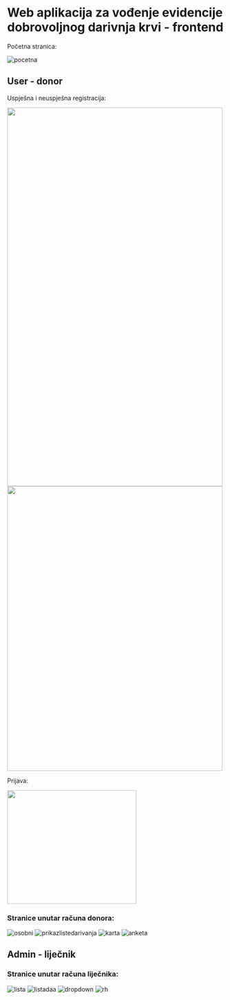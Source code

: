 # Web aplikacija za vođenje evidencije dobrovoljnog darivnja krvi - frontend
Početna stranica:

![pocetna](https://github.com/katarinajukic/frontend_blood_donation/assets/133279741/0f416f17-21cb-4cd6-9c69-71993214e23d)

## User - donor
Uspješna i neuspješna registracija:

<img src="https://github.com/katarinajukic/frontend_blood_donation/assets/133279741/5c17e499-5ef4-4bff-af49-01469f45940a" width="500" height="880"> <img src="https://github.com/katarinajukic/frontend_blood_donation/assets/133279741/93a2c104-8eb9-45bf-ab5f-252daf3eb2ab" width="500" height="662">


Prijava:

<img src="https://github.com/katarinajukic/frontend_blood_donation/assets/133279741/a8ea2b26-0110-48f5-b5ce-a3a7ce33ff03" width="300" height="264">


### Stranice unutar računa donora:

![osobni](https://github.com/katarinajukic/frontend_blood_donation/assets/133279741/71c934a3-1143-4cf3-9f5b-e0f1a281238a)
![prikazlistedarivanja](https://github.com/katarinajukic/frontend_blood_donation/assets/133279741/4137c57a-add7-4cbb-8fa1-25ef3c30e2c9)
![karta](https://github.com/katarinajukic/frontend_blood_donation/assets/133279741/9826c5cb-a753-4dc3-9794-dfaf2a851e8e)
![anketa](https://github.com/katarinajukic/frontend_blood_donation/assets/133279741/38c89b08-1b6b-4ef5-8e4c-d5ebefd23570) 


## Admin - liječnik
### Stranice unutar računa liječnika:

![lista](https://github.com/katarinajukic/frontend_blood_donation/assets/133279741/4d89a7d8-9e8a-4b7d-b801-cb228236ef03)
![listadaa](https://github.com/katarinajukic/frontend_blood_donation/assets/133279741/5b8401f0-f015-4acb-bf10-9b0e82d2844f)
![dropdown](https://github.com/katarinajukic/frontend_blood_donation/assets/133279741/f3041b65-3d30-42fa-8081-fef2774380b0)
![rh](https://github.com/katarinajukic/frontend_blood_donation/assets/133279741/50e22ec1-22bb-4c06-b03e-053dae1b5578)
